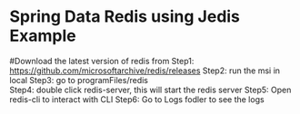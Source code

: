 # Spring Data Redis using Jedis Example


#Download the latest version of redis from 
Step1: https://github.com/microsoftarchive/redis/releases
Step2: run the msi in local
Step3: go to programFiles/redis  
Step4: double click redis-server, this will start the redis server 
Step5: Open redis-cli to interact with CLI 
Step6: Go to Logs fodler to see the logs

